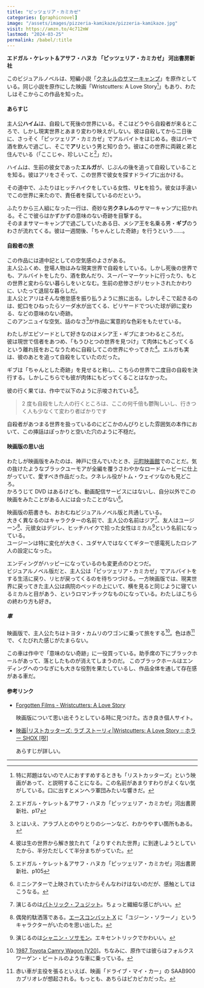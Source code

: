 ```yaml
---
title: "ピッツェリア・カミカゼ"
categories: [graphicnovel]
image: "/assets/images/pizzeria-kamikaze/pizzeria-kamikaze.jpg"
visit: https://amzn.to/4c712mW
lastmod: "2024-03-25"
permalink: /babel/:title
---
```


**エドガル・ケレット＆アサフ・ハヌカ 「ピッツェリア・カミカゼ」 河出書房新社**

このビジュアルノベルは、短編小説「[クネレルのサマーキャンプ](https://amzn.to/4ara1Ox)」を原作としている。同じ小説を原作にした映画「Wristcutters: A Love Story[^1]」もあり、わたしはそこからこの作品を知った。

#### あらすじ

主人公**ハイム**は、自殺して死後の世界にいる。そこはどうやら自殺者が来るところで、しかし現実世界とあまり変わり映えがしない。彼は自殺してから二日後に、さっそく「ピッツェリア・カミカゼ」でアルバイトをはじめる。夜はバーで酒を飲んで過ごし、そこで**アリ**という男と知り合う。彼はこの世界に両親と弟と住んでいる（「ここじゃ、珍しいこと[^2]」だ）。

ハイムは、生前の彼女であった**エルガ**が、じぶんの後を追って自殺していることを知る。彼はアリをさそって、この世界で彼女を探すドライブに出かける。

その道中で、ふたりはヒッチハイクをしている女性、**リヒ**を拾う。彼女は手違いでこの世界に来たので、責任者を探しているのだという。

ふたりから三人組になった一行は、奇妙な男**クネレル**のサマーキャンプに招かれる。そこで彼らはかずかずの意味のない奇跡を目撃する。  
そのままサマーキャンプで過ごしていたある日、メシア王を名乗る男・**ギブ**のうわさが流れてくる。彼は一週間後、「ちゃんとした奇跡」を行うという……。

#### 自殺者の旅

この作品には道中記としての空気感のよさがある。  
主人公ふくめ、登場人物はみな現実世界で自殺をしている。しかし死後の世界でも、アルバイトをしたり、酒を飲んだり、スーパーマーケットに行ったり、もとの世界と変わらない暮らしをいとなむ。生前の悲惨さがリセットされたかわりに、いたって退屈な暮らしだ。  
主人公とアリはそんな倦怠感を振り払うように旅に出る。しかしそこで起きるのは、蛇口をひねったらソーダ水が出てくる、ビリヤードでついた球が卵に変わる、などの意味のない奇跡。  
このアンニュイな空気、話のなさ[^8]が作品に寓意的な色彩をもたせている。

わたしがエピソードとして好きなのはメシア王・ギブにまつわるところだ。  
彼は現世で信者をあつめ、「もうひとつの世界を見つけ」て肉体にもどってくるという離れ技をおこなうために自殺してこの世界にやってきた[^3]。エルガも実は、彼のあとを追って自殺をしていたのだった。

ギブは「ちゃんとした奇跡」を見せると称し、こちらの世界で二度目の自殺を決行する。しかしこちらでも彼が肉体にもどってくることはなかった。

彼の行く果ては、作中で以下のように示唆されている[^7]。

> 2 度も自殺をした人の行くところは、ここの何千倍も鬱陶しいし、行きつく人も少なくて変わり者ばかりです

自殺者があつまる世界を扱っているのにどこかのんびりとした雰囲気の本作において、この挿話はぽっかりと空いた穴のように不穏だ。

#### 映画版の思い出

わたしが映画版をみたのは、神戸に住んでいたとき、[元町映画館](https://www.motoei.com/)でのことだ。気の抜けたようなブラックユーモアが全編を覆うさわやかなロードムービーに仕上がっていて、愛すべき作品だった。クネレル役がトム・ウェイツなのも見どころ。  
かろうじて DVD はあるけども、動画配信サービスにはないし、自分以外でこの映画をみたことがある人には会ったことがない[^11]。

映画版の筋書きも、おおむねビジュアルノベル版と共通している。  
大きく異なるのはキャラクターの名前で、主人公の名前はジア[^10]、友人はユージーン[^4]、元彼女はデジレ、ヒッチハイクで拾った女性はミカル[^9]という名前になっている。  
ユージーンは特に変化が大きく、ユダヤ人ではなくてギターで感電死したロシア人の設定になった。

エンディングがハッピーになっているのも変更点のひとつだ。  
ビジュアルノベル版だと、主人公は「ピッツェリア・カミカゼ」でアルバイトをする生活に戻り、リヒが戻ってくるのを待ちつづける。一方映画版では、現実世界に戻ってきた主人公は病院のベッドの上にいて、横を見ると同じように寝ているミカルと目があう、というロマンチックなものになっている。わたしはこちらの終わり方も好き。

##### 車

映画版で、主人公たちはトヨタ・カムリのワゴンに乗って旅をする[^5]。色は赤[^6]で、くたびれた感じがたまらない。

この車は作中で「意味のない奇跡」に一役買っている。助手席の下にブラックホールがあって、落としたものが消えてしまうのだ。
このブラックホールはエンディングへのつなぎにも大きな役割を果たしているし、作品全体を通して存在感がある車だ。

#### 参考リンク

- [Forgotten Films - Wristcutters: A Love Story](https://www2.goshen.edu/~andrewpc/wristcutters.html)

  映画版について思い出そうとしている時に見つけた。古き良き個人サイト。

- [映画\|リストカッターズ: ラブ ストーリィ\|Wristcutters: A Love Story :: ホラー SHOX \[呪\]](http://curse.jp/misc-movie/20080320163911.html)

  あらすじが詳しい。

---

[^1]: 特に邦題はないので人におすすめするときも「リストカッターズ」という映画があって、と説明することになる。この名前があまりすわりがよくない気がしている。口に出すとメンヘラ軍団みたいな響きだ。
[^2]: エドガル・ケレット＆アサフ・ハヌカ「ピッツェリア・カミカゼ」河出書房新社、p17
[^3]: 彼は生の世界から解き放たれて「よりすぐれた世界」に到達しようとしていたから、半分ただしくて半分まちがっていた。
[^4]: 偶発的駄洒落である。[エースコンバット X](https://www.bandainamcoent.co.jp/cs/list/acecombat-x/index.php) に「ユジーン・ソラーノ」というキャラクターがいたのを思い出した。
[^5]: [1987 Toyota Camry Wagon \[V20\]](https://www.imcdb.org/vehicle_136234-Toyota-Camry-Wagon-V20-1987.html)。ちなみに、原作では彼らはフォルクスワーゲン・ビートルのような車に乗っている。
[^6]: 赤い車が主役を張るといえば、映画「ドライブ・マイ・カー」の SAAB900 カブリオレが想起される。もっとも、あちらはピカピカだった。
[^7]: エドガル・ケレット＆アサフ・ハヌカ「ピッツェリア・カミカゼ」河出書房新社、p105
[^8]: とはいえ、アラブ人とのやりとりのシーンなど、わかりやすい箇所もある。
[^9]: 演じるのは[シャニン・ソサモン](https://ja.wikipedia.org/wiki/%E3%82%B7%E3%83%A3%E3%83%8B%E3%83%B3%E3%83%BB%E3%82%BD%E3%82%B5%E3%83%A2%E3%83%B3)。エキセントリックでかわいい。
[^10]: 演じるのは[パトリック・フュジット](https://ja.wikipedia.org/wiki/%E3%83%91%E3%83%88%E3%83%AA%E3%83%83%E3%82%AF%E3%83%BB%E3%83%95%E3%83%A5%E3%82%B8%E3%83%83%E3%83%88)。ちょっと繊細な感じがいい。
[^11]: ミニシアターで上映されていたからそんなわけはないのだが、感触としてはこうなる。
